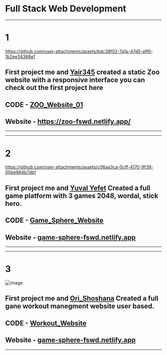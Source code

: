 # Full Stack Web Development 
---
# **1**

https://github.com/user-attachments/assets/bdc38f02-7a1a-47d5-aff6-1b2ee34388e1



## First project me and [Yair345](https://github.com/Yair345) created a static Zoo website with a responsive interface you can check out the first project here
## CODE - [ ZOO_Website_01 ](https://github.com/SapirBashan/Full_Stack_Web_Development/tree/main/ZOO_Website_01)
## Website - https://zoo-fswd.netlify.app/
---
---
# **2**


https://github.com/user-attachments/assets/c06aa3ca-0cff-4170-9f39-00be884b7dbf


## First project me and [Yuval Yefet]([https://github.com/yuyefet](https://github.com/yuyefet)) Created a full game platform with 3 games 2048, wordal, stick hero.
## CODE - [ Game_Sphere_Website ](https://github.com/SapirBashan/FSWD_Games_2/tree/main)
## Website - [game-sphere-fswd.netlify.app](https://game-sphere-fswd.netlify.app)
---
---
# **3**


![image](https://github.com/user-attachments/assets/66cafcea-5402-4abc-a4a9-bc25e1eeec84)


## First project me and [Ori_Shoshana]([https://github.com/yuyefet](https://github.com/Ori-Shoshana)) Created a full gane workout manegment website user based.
## CODE - [ Workout_Website ](https://github.com/Ori-Shoshana/FSDW-3)
## Website - [game-sphere-fswd.netlify.app](https://game-sphere-fswd.netlify.app](https://thunderous-lolly-1fc835.netlify.app/))
---
